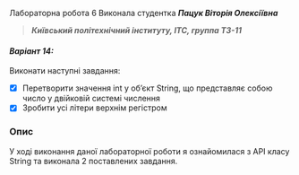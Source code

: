 Лабораторна робота 6 Виконала студентка ***Пацук Віторія Олексіївна***
> ***Київський політехнічний інституту, ІТС, группа ТЗ-11***

#### *Варіант 14:*
Виконати наступні завдання:
- [x] Перетворити значення int у об’єкт String, що представляє собою число у двійковій
системі числення
- [x] Зробити усі літери верхнім регістром

### Опис
У ході виконання даної лабораторної роботи я ознайомилася з API класу String та виконала 2 поставлених завдання.
